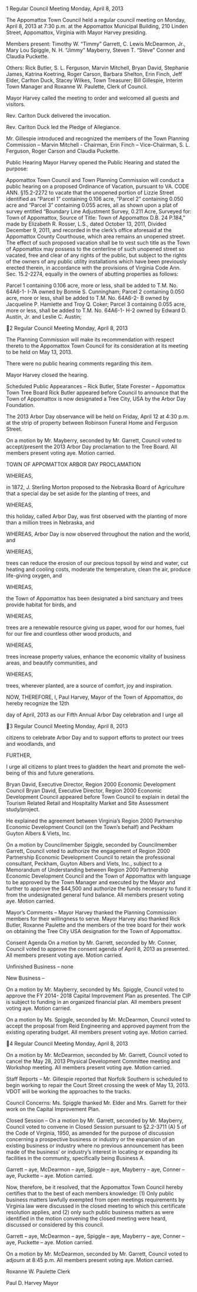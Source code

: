 1  Regular Council Meeting
Monday, April 8, 2013

The Appomattox Town Council held a regular council meeting on Monday, April 8, 2013 at 7:30
p.m. at the Appomattox Municipal Building, 210 Linden Street, Appomattox, Virginia with
Mayor Harvey presiding.

Members present:  Timothy W. “Timmy” Garrett, C. Lewis McDearmon, Jr., Mary Lou Spiggle,
N. H. “Jimmy” Mayberry, Steven T. “Steve” Conner and Claudia Puckette.

Others:  Rick Butler, S. L. Ferguson, Marvin Mitchell, Bryan David, Stephanie James, Katrina
Koetring, Roger Carson, Barbara Shelton, Erin Finch, Jeff Elder, Carlton Duck, Stacey Wilkes,
Town Treasurer; Bill Gillespie, Interim Town Manager and Roxanne W. Paulette, Clerk of
Council.

Mayor Harvey called the meeting to order and welcomed all guests and visitors.

Rev. Carlton Duck delivered the invocation.

Rev. Carlton Duck led the Pledge of Allegiance.

Mr. Gillespie introduced and recognized the members of the Town Planning Commission –
Marvin Mitchell - Chairman, Erin Finch – Vice-Chairman, S. L. Ferguson, Roger Carson and
Claudia Puckette.

Public Hearing
Mayor Harvey opened the Public Hearing and stated the purpose:

Appomattox Town Council and Town Planning Commission will conduct a public
hearing on a proposed Ordinance of Vacation, pursuant to VA. CODE ANN. §15.2-2272
to vacate that the unopened portion of Lizzie Street identified as “Parcel 1” containing
0.106 acre, “Parcel 2” containing 0.050 acre and “Parcel 3” containing 0.055 acres, all as
shown upon a plat of survey entitled “Boundary Line Adjustment Survey, 0.211 Acre,
Surveyed for:  Town of Appomattox, Source of Title:  Town of Appomattox D.B. 24
P.184,” made by Elizabeth R. Rosser, L.S., dated October 13, 2011, Divided December 9,
2011, and recorded in the clerk’s office aforesaid at the Appomattox County Courthouse,
which area remains an unopened street.  The effect of such proposed vacation shall be to
vest such title as the Town of Appomattox may possess to the centerline of such
unopened street so vacated, free and clear of any rights of the public, but subject to the
rights of the owners of any public utility installations which have been previously erected
therein, in accordance with the provisions of Virginia Code Ann. Sec. 15.2-2274, equally
in the owners of abutting properties as follows:

Parcel 1 containing 0.106 acre, more or less, shall be added to T.M. No. 64A6-1-
I-7A  owned by Bonnie S. Cunningham;
Parcel 2 containing 0.050 acre, more or less, shall be added to T.M. No. 64A6-2-
B owned by Jacqueline P. Hamlette and Troy Q. Coker;
Parcel 3 containing 0.055 acre, more or less, shall be added to T.M. No. 64A6-1-
H-2 owned by Edward D. Austin, Jr. and Leslie C. Austin;

2  Regular Council Meeting
Monday, April 8, 2013

The Planning Commission will make its recommendation with respect thereto to the
Appomattox Town Council for its consideration at its meeting to be held on May 13,
2013.

There were no public hearing comments regarding this item.

Mayor Harvey closed the hearing.

Scheduled Public Appearances –
Rick Butler, State Forester – Appomattox Town Tree Board
Rick Butler appeared before Council to announce that the Town of Appomattox is now
designated a Tree City, USA by the Arbor Day Foundation.

The 2013 Arbor Day observance will be held on Friday, April 12 at 4:30 p.m. at the strip of
property between Robinson Funeral Home and Ferguson Street.

On a motion by Mr. Mayberry, seconded by Mr. Garrett, Council voted to accept/present the
2013 Arbor Day proclamation to the Tree Board.  All members present voting aye.  Motion
carried.

TOWN OF APPOMATTOX
ARBOR DAY PROCLAMATION

WHEREAS,

in 1872, J. Sterling Morton proposed to the Nebraska Board of Agriculture that a special
day be set aside for the planting of trees, and

WHEREAS,

this holiday, called Arbor Day, was first observed with the planting of more than a
million trees in Nebraska, and

WHEREAS,   Arbor Day is now observed throughout the nation and the world, and

WHEREAS,

trees can reduce the erosion of our precious topsoil by wind and water, cut heating and
cooling costs, moderate the temperature, clean the air, produce life-giving oxygen, and

WHEREAS,

the Town of Appomattox has been designated a bird sanctuary and trees provide habitat
for birds, and

WHEREAS,

trees are a renewable resource giving us paper, wood for our homes, fuel for our fire and
countless other wood products, and

WHEREAS,

trees increase property values, enhance the economic vitality of business areas, and
beautify communities, and

WHEREAS,

trees, wherever planted, are a source of comfort, joy and inspiration.

NOW, THEREFORE, I, Paul Harvey, Mayor of the Town of Appomattox, do hereby recognize the 12th

day of April, 2013 as our Fifth Annual Arbor Day celebration and I urge all

3  Regular Council Meeting
Monday, April 8, 2013

citizens to celebrate Arbor Day and to support efforts to protect our trees and
woodlands, and

FURTHER,

I urge all citizens to plant trees to gladden the heart and promote the well-being of this
and future generations.

Bryan David, Executive Director, Region 2000 Economic Development Council
Bryan David, Executive Director, Region 2000 Economic Development Council appeared before
Town Council to explain in detail the Tourism Related Retail and Hospitality Market and Site
Assessment study/project.

He explained the agreement between Virginia’s Region 2000 Partnership Economic
Development Council (on the Town’s behalf) and Peckham Guyton Albers & Viets, Inc.

On a motion by Councilmember Spiggle, seconded by Councilmember Garrett, Council voted to
authorize the engagement of Region 2000 Partnership Economic Development Council to retain
the professional consultant, Peckham, Guyton Albers and Viets, Inc., subject to a Memorandum
of Understanding between Region 2000 Partnership Economic Development Council and the
Town of Appomattox with language to be approved by the Town Manager and executed by the
Mayor and further to approve the $44,500  and authorize the funds necessary to fund it from the
undesignated general fund balance.  All members present voting aye.  Motion carried.

Mayor’s Comments – Mayor Harvey thanked the Planning Commission members for their
willingness to serve.  Mayor Harvey also thanked Rick Butler, Roxanne Paulette and the
members of the tree board for their work on obtaining the Tree City USA designation for the
Town of Appomattox.

Consent Agenda
On a motion by Mr. Garrett, seconded by Mr. Conner, Council voted to approve the consent
agenda of April 8, 2013 as presented.  All members present voting aye.  Motion carried.

Unfinished Business – none

New Business –

On a motion by Mr. Mayberry, seconded by Ms. Spiggle, Council voted to approve the FY 2014-
2018 Capital Improvement Plan as presented.  The CIP is subject to funding in an organized
financial plan.  All members present voting aye.  Motion carried.

On a motion by Ms. Spiggle, seconded by Mr. McDearmon, Council voted to accept the proposal
from Reid Engineering and approved payment from the existing operating budget.  All members
present voting aye.  Motion carried.

4  Regular Council Meeting
Monday, April 8, 2013

On a motion by Mr. McDearmon, seconded by Mr. Garrett, Council voted to cancel the May 28,
2013 Physical Development Committee meeting and Workshop meeting.  All members present
voting aye.  Motion carried.

Staff Reports –
Mr. Gillespie reported that Norfolk Southern is scheduled to begin working to repair the Court
Street crossing the week of May 13, 2013.  VDOT will be working the approaches to the tracks.

Council Concerns:
Ms. Spiggle thanked Mr. Elder and Mrs. Garrett for their work on the Capital Improvement Plan.

Closed Session –
On a motion by Mr. Garrett, seconded by Mr. Mayberry, Council voted to convene in Closed
Session pursuant to §2.2-3711 (A) 5 of the Code of Virginia, 1950, as amended for the purpose
of discussion concerning a prospective business or industry or the expansion of an existing
business or industry where no previous announcement has been made of the business’ or
industry’s interest in locating or expanding its facilities in the community, specifically being
Business A.

Garrett – aye, McDearmon – aye, Spiggle – aye, Mayberry – aye, Conner – aye, Puckette – aye.
Motion carried.

Now, therefore, be it resolved, that the Appomattox Town Council hereby certifies that to the
best of each members knowledge: (1) Only public business matters lawfully exempted from open
meetings requirements by Virginia law were discussed in the closed meeting to which this
certificate resolution applies, and (2) only such public business matters as were identified in the
motion convening the closed meeting were heard, discussed or considered by this council.

Garrett – aye, McDearmon – aye, Spiggle – aye, Mayberry – aye, Conner – aye, Puckette – aye.
Motion carried.

On a motion by Mr. McDearmon, seconded by Mr. Garrett, Council voted to adjourn at 8:45
p.m.  All members present voting aye.  Motion carried.

Roxanne W. Paulette
Clerk

Paul D. Harvey
Mayor

